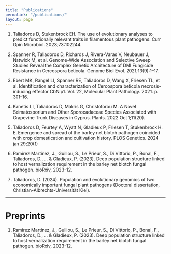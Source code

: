 ```yaml
---
title: "Publications"
permalink: "/publications/"
layout: page
---
```


1.	Taliadoros D, Stukenbrock EH. The use of evolutionary analyses to predict functionally relevant traits in filamentous plant pathogens. Curr Opin Microbiol. 2023;73:102244.

2.	Spanner R, Taliadoros D, Richards J, Rivera-Varas V, Neubauer J, Natwick M, et al. Genome-Wide Association and Selective Sweep Studies Reveal the Complex Genetic Architecture of DMI Fungicide Resistance in Cercospora beticola. Genome Biol Evol. 2021;13(9):1–17. 

3.	Ebert MK, Rangel LI, Spanner RE, Taliadoros D, Wang X, Friesen TL, et al. Identification and characterization of Cercospora beticola necrosis-inducing effector CbNip1. Vol. 22, Molecular Plant Pathology. 2021. p. 301–16. 

4.	Kanetis LI, Taliadoros D, Makris G, Christoforou M. A Novel Seimatosporium and Other Sporocadaceae Species Associated with Grapevine Trunk Diseases in Cyprus. Plants. 2022 Oct 1;11(20). 

5.	Taliadoros D, Feurtey A, Wyatt N, Gladieux P, Friesen T, Stukenbrock H. E. Emergence and spread of the barley net blotch pathogen coincided with crop domestication and cultivation history. PLOS Genetics. 2024 jan 29;20(1)

6. Ramirez Martinez, J., Guillou, S., Le Prieur, S., Di Vittorio, P., Bonal, F., Taliadoros, D., ... & Gladieux, P. (2023). Deep population structure linked to host vernalization requirement in the barley net blotch fungal pathogen. bioRxiv, 2023-12.

7. Taliadoros, D. (2024). Population and evolutionary genomics of two economically important fungal plant pathogens (Doctoral dissertation, Christian-Albrechts-Universität Kiel).


 ---------------------------------------------------------------------------------------------------------------------------------------------------------------------------------

 # Preprints


1. Ramirez Martinez, J., Guillou, S., Le Prieur, S., Di Vittorio, P., Bonal, F., Taliadoros, D., ... & Gladieux, P. (2023). Deep population structure linked to host vernalization requirement in the barley net blotch fungal pathogen. bioRxiv, 2023-12.
